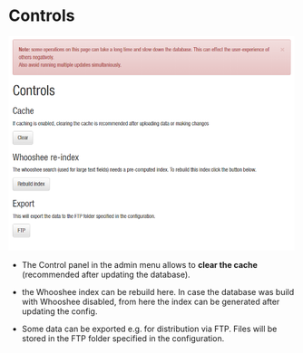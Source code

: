# Controls

![controls](../images/controls.png)

  * The Control panel in the admin menu allows to **clear the cache** (recommended after 
updating the database). 

  * the Whooshee index can be rebuild here. In case the database was build with 
  Whooshee disabled, from here the index can be generated after updating the config.
  
  * Some data can be exported e.g. for distribution via FTP. Files will be stored
  in the FTP folder specified in the configuration.
  
  